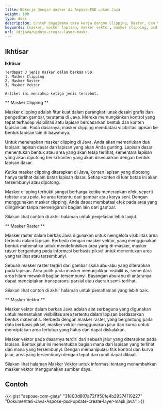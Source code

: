 ```yaml
---
title: Bekerja dengan masker di Aspose.PSD untuk Java
weight: 100
type: docs
description: Contoh bagaimana cara kerja dengan Clipping, Raster, dan Vector Mask dalam Berkas PSD
keywords: [masker, masker lapisan, masker vektor, masker clipping, psd, psd api, java, contoh kode]
url: id/java/update-create-layer-mask/
---
```


## **Ikhtisar**

**Ikhtisar**
	
	Terdapat 3 jenis masker dalam berkas PSD:
	1. Masker Clipping
	2. Masker Raster
	3. Masker Vektor
	
	Artikel ini mencakup ketiga jenis tersebut.

** Masker Clipping **

Masker clipping adalah fitur kuat dalam perangkat lunak desain grafis dan pengeditan gambar, terutama di Java. Mereka memungkinkan kontrol yang tepat terhadap visibilitas satu lapisan berdasarkan bentuk dan konten lapisan lain. Pada dasarnya, masker clipping membatasi visibilitas lapisan ke bentuk lapisan lain di bawahnya.

Untuk menerapkan masker clipping di Java, Anda akan memerlukan dua lapisan: lapisan dasar dan lapisan yang akan Anda gunting. Lapisan dasar menentukan bentuk atau area yang akan tetap terlihat, sementara lapisan yang akan dipotong berisi konten yang akan disesuaikan dengan bentuk lapisan dasar.

Ketika masker clipping diterapkan di Java, konten lapisan yang dipotong hanya terlihat dalam batas lapisan dasar. Setiap konten di luar batas ini akan tersembunyi atau dipotong.

Masker clipping terbukti sangat berharga ketika menerapkan efek, seperti tekstur atau pola, ke area tertentu dari gambar atau karya seni. Dengan menggunakan masker clipping, Anda dapat membatasi efek pada area yang diinginkan tanpa memengaruhi bagian lain dari gambar.

Silakan lihat contoh di akhir halaman untuk penjelasan lebih lanjut.

** Masker Raster ** 

Masker raster dalam berkas Java digunakan untuk mengelola visibilitas area tertentu dalam lapisan. Berbeda dengan masker vektor, yang menggunakan bentuk matematika untuk mendefinisikan area yang di-masker, masker raster bergantung pada informasi berbasis piksel untuk menentukan area yang terlihat atau tersembunyi.

Sebuah masker raster terdiri dari gambar skala abu-abu yang diterapkan pada lapisan. Area putih pada masker menunjukkan visibilitas, sementara area hitam mewakili bagian tersembunyi. Bayangan abu-abu di antaranya dapat menciptakan transparansi parsial atau daerah semi-terlihat.

Silakan lihat contoh di akhir halaman untuk pemahaman yang lebih baik.

** Masker Vektor **

Masker vektor dalam berkas Java adalah alat serbaguna yang digunakan untuk menentukan visibilitas area tertentu dalam lapisan berdasarkan bentuk matematis. Berbeda dengan masker raster, yang bergantung pada data berbasis piksel, masker vektor menggunakan jalur dan kurva untuk menciptakan area tertutup yang halus dan dapat diskalakan.

Masker vektor pada dasarnya terdiri dari sebuah jalur yang diterapkan pada lapisan. Bentuk jalur ini menentukan bagian mana dari lapisan yang terlihat dan mana yang tersembunyi. Dengan memanipulasi titik kontrol dan kurva jalur, area yang tersembunyi dengan tepat dan rumit dapat dibuat.

Silakan lihat [halaman Masker Vektor](https://reference.aspose.com/psd/java/com.aspose.psd.fileformats.psd.layers/layermaskdatashort/) untuk informasi tentang menambahkan masker vektor menggunakan sumber daya.

## **Contoh**
{{< gist "aspose-com-gists" "31800d807a72f1f50fe4b29374119227" "Dokumentasi-Java-Aspose-psd-update-create-layer-mask.java" >}}
